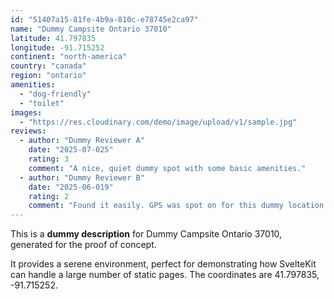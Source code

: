 ```yaml
---
id: "51407a15-81fe-4b9a-810c-e78745e2ca97"
name: "Dummy Campsite Ontario 37010"
latitude: 41.797835
longitude: -91.715252
continent: "north-america"
country: "canada"
region: "ontario"
amenities:
  - "dog-friendly"
  - "toilet"
images:
  - "https://res.cloudinary.com/demo/image/upload/v1/sample.jpg"
reviews:
  - author: "Dummy Reviewer A"
    date: "2025-07-025"
    rating: 3
    comment: "A nice, quiet dummy spot with some basic amenities."
  - author: "Dummy Reviewer B"
    date: "2025-06-019"
    rating: 2
    comment: "Found it easily. GPS was spot on for this dummy location."
---
```


This is a **dummy description** for Dummy Campsite Ontario 37010, generated for the proof of concept.

It provides a serene environment, perfect for demonstrating how SvelteKit can handle a large number of static pages. The coordinates are 41.797835, -91.715252.
